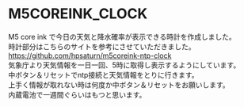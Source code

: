 # M5COREINK_CLOCK
M5 core ink で今日の天気と降水確率が表示できる時計を作成しました。  
時計部分はこちらのサイトを参考にさせていただきました。  
https://github.com/hpsaturn/m5coreink-ntp-clock  
気象庁より天気情報を一日一回、5時に取得し表示するようにしています。  
中ボタン＆リセットでntp接続と天気情報をとりに行きます。  
上手く情報が取れない時は何度か中ボタン＆リセットをお願いします。  
内蔵電池で一週間ぐらいはもつと思います。
